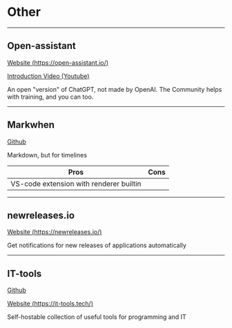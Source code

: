 # Other

---

## Open-assistant

[Website (https://open-assistant.io/)](https://open-assistant.io/)

[Introduction Video (Youtube)](https://www.youtube.com/watch?v=64Izfm24FKA)

An open "version" of ChatGPT, not made by OpenAI. The Community helps with training, and you can too.

---

## Markwhen

[Github](https://github.com/mark-when)

Markdown, but for timelines

| Pros                                    | Cons |
| --------------------------------------- | ---- |
| VS-code extension with renderer builtin |      |

---

## newreleases.io

[Website (https://newreleases.io/)](https://newreleases.io/)

Get notifications for new releases of applications automatically

---

## IT-tools

[Github](https://github.com/CorentinTh/it-tools)

[Website (https://it-tools.tech/)](https://it-tools.tech/)

Self-hostable collection of useful tools for programming and IT
